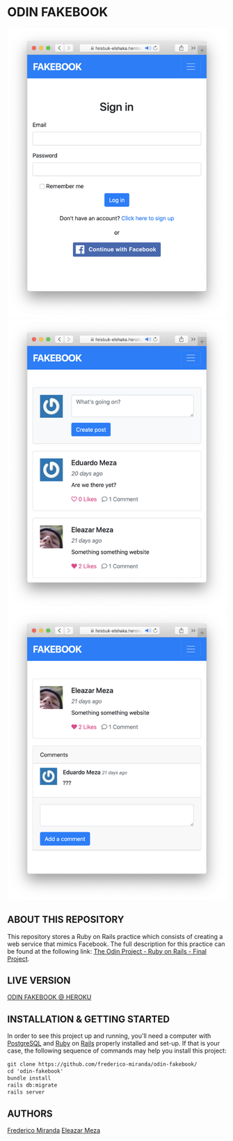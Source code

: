 # ODIN FAKEBOOK

![screenshot #001](screenshot-001.png)
![screenshot #002](screenshot-002.png)
![screenshot #003](screenshot-003.png)

## ABOUT THIS REPOSITORY

This repository stores a Ruby on Rails practice which consists of creating a web service that mimics Facebook. The full description for this practice can be found at the following link: [The Odin Project - Ruby on Rails - Final Project](https://www.theodinproject.com/courses/ruby-on-rails/lessons/final-project).

## LIVE VERSION

[ODIN FAKEBOOK @ HEROKU](https://agile-castle-22244.herokuapp.com/)

## INSTALLATION & GETTING STARTED

In order to see this project up and running, you'll need a computer with [PostgreSQL](https://www.postgresql.org/) and [Ruby](ruby-lang.org) on [Rails](rubyonrails.org) properly installed and set-up. If that is your case, the following sequence of commands may help you install this project:

```
git clone https://github.com/frederico-miranda/odin-fakebook/
cd 'odin-fakebook'
bundle install
rails db:migrate
rails server
```

## AUTHORS

[Frederico Miranda](https://github.com/frederico-miranda/)
[Eleazar Meza](https://github.com/elshaka/)
